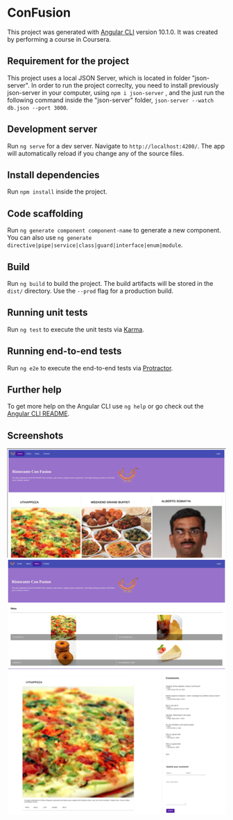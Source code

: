 # ConFusion

This project was generated with [Angular CLI](https://github.com/angular/angular-cli) version 10.1.0. 
It was created by performing a course in Coursera.

## Requirement for the project

This project uses a local JSON Server, which is located in folder "json-server". In order to run the project correclty, you need to install previously json-server in your computer, using `npm i json-server` , and the just run the following command inside the "json-server" folder, `json-server --watch db.json --port 3000`.

## Development server

Run `ng serve` for a dev server. Navigate to `http://localhost:4200/`. The app will automatically reload if you change any of the source files.

## Install dependencies

Run `npm install` inside the project.

## Code scaffolding

Run `ng generate component component-name` to generate a new component. You can also use `ng generate directive|pipe|service|class|guard|interface|enum|module`.

## Build

Run `ng build` to build the project. The build artifacts will be stored in the `dist/` directory. Use the `--prod` flag for a production build.

## Running unit tests

Run `ng test` to execute the unit tests via [Karma](https://karma-runner.github.io).

## Running end-to-end tests

Run `ng e2e` to execute the end-to-end tests via [Protractor](http://www.protractortest.org/).

## Further help

To get more help on the Angular CLI use `ng help` or go check out the [Angular CLI README](https://github.com/angular/angular-cli/blob/master/README.md).

## Screenshots

![Homepage](./src/assets/images/home.png)
![Selection](./src/assets/images/menu.png)
![Filtering](./src/assets/images/detail.png)

